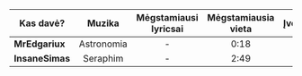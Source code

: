 | Kas davė?       |   Muzika   | Mėgstamiausi lyricsai | Mėgstamiausia vieta | Įvertinimas |
| --------------- |:----------:|:---------------------:|:-------------------:|:-----------:|
| **MrEdgariux**  | Astronomia |           -           |        0:18         | 8            |
| **InsaneSimas** |  Seraphim  | -                      | 2:49                    | 7            |

